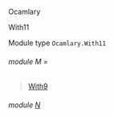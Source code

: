 Ocamlary

With11

Module type `Ocamlary.With11`

<a id="module-M"></a>

###### module M =

> [With9](Ocamlary.With9.md)


<a id="module-N"></a>

###### module [N](Ocamlary.module-type-With11.N.md)